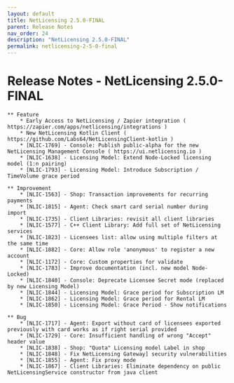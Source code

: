 ```yaml
---
layout: default
title: NetLicensing 2.5.0-FINAL
parent: Release Notes
nav_order: 24
description: "NetLicensing 2.5.0-FINAL"
permalink: netlicensing-2-5-0-final
---
```


Release Notes - NetLicensing 2.5.0-FINAL
========================================

    ** Feature
        * Early Access to NetLicensing / Zapier integration ( https://zapier.com/apps/netlicensing/integrations )
        * New NetLicensing Kotlin Client ( https://github.com/Labs64/NetLicensingClient-kotlin )
        * [NLIC-1769] - Console: Publish public-alpha for the new NetLicensing Management Console ( https://ui.netlicensing.io )
        * [NLIC-1638] - Licensing Model: Extend Node-Locked licensing model (1:n pairing)
        * [NLIC-1793] - Licensing Model: Introduce Subscription / TimeVolume grace period

    ** Improvement
        * [NLIC-1563] - Shop: Transaction improvements for recurring payments
        * [NLIC-1815] - Agent: Check smart card serial number during import
        * [NLIC-1735] - Client Libraries: revisit all client libraries
        * [NLIC-1577] - C++ Client Library: Add full set of NetLicensing services
        * [NLIC-1823] - Licensees list: allow using multiple filters at the same time
        * [NLIC-1882] - Core: Allow role 'anonymous' to register a new account
        * [NLIC-1172] - Core: Custom properties for validate
        * [NLIC-1783] - Improve documentation (incl. new model Node-Locked)
        * [NLIC-1840] - Console: Deprecate Licensee Secret mode (replaced by new Licensing Model)
        * [NLIC-1844] - Licensing Model: Grace period for Subscription LM
        * [NLIC-1862] - Licensing Model: Grace period for Rental LM    
        * [NLIC-1850] - Licensing Model: Grace Period - Show notifications

    ** Bug
        * [NLIC-1717] - Agent: Export without card of licensees exported previously with card works as if right serial provided
        * [NLIC-1729] - Core: Insufficient handling of wrong "Accept" header value
        * [NLIC-1838] - Shop: "Quota" Licensing model Label in shop
        * [NLIC-1848] - Fix NetLicensing Gateway] security vulnerabilities
        * [NLIC-1855] - Agent: Fix proxy mode
        * [NLIC-1867] - Client Libraries: Eliminate dependency on public NetLicensingService constructor from java client
